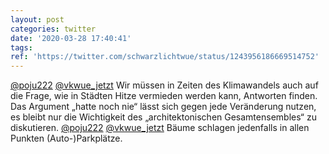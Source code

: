 ```yaml
---
layout: post
categories: twitter
date: '2020-03-28 17:40:41'
tags: 
ref: 'https://twitter.com/schwarzlichtwue/status/1243956186669514752'
---
```

[@poju222](https://twitter.com/poju222) [@vkwue_jetzt](https://twitter.com/vkwue_jetzt) Wir müssen in Zeiten des Klimawandels auch auf die Frage, wie in Städten Hitze vermieden werden kann, Antworten finden. Das Argument „hatte noch nie“ lässt sich gegen jede Veränderung nutzen, es bleibt nur die Wichtigkeit des „architektonischen Gesamtensembles“ zu diskutieren.
[@poju222](https://twitter.com/poju222) [@vkwue_jetzt](https://twitter.com/vkwue_jetzt) Bäume schlagen jedenfalls in allen Punkten (Auto-)Parkplätze.